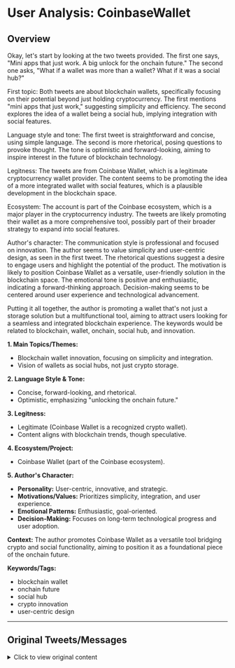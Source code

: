 # User Analysis: CoinbaseWallet

## Overview

<think>
Okay, let's start by looking at the two tweets provided. The first one says, "Mini apps that just work. A big unlock for the onchain future." The second one asks, "What if a wallet was more than a wallet? What if it was a social hub?" 

First topic: Both tweets are about blockchain wallets, specifically focusing on their potential beyond just holding cryptocurrency. The first mentions "mini apps that just work," suggesting simplicity and efficiency. The second explores the idea of a wallet being a social hub, implying integration with social features.

Language style and tone: The first tweet is straightforward and concise, using simple language. The second is more rhetorical, posing questions to provoke thought. The tone is optimistic and forward-looking, aiming to inspire interest in the future of blockchain technology.

Legitness: The tweets are from Coinbase Wallet, which is a legitimate cryptocurrency wallet provider. The content seems to be promoting the idea of a more integrated wallet with social features, which is a plausible development in the blockchain space.

Ecosystem: The account is part of the Coinbase ecosystem, which is a major player in the cryptocurrency industry. The tweets are likely promoting their wallet as a more comprehensive tool, possibly part of their broader strategy to expand into social features.

Author's character: The communication style is professional and focused on innovation. The author seems to value simplicity and user-centric design, as seen in the first tweet. The rhetorical questions suggest a desire to engage users and highlight the potential of the product. The motivation is likely to position Coinbase Wallet as a versatile, user-friendly solution in the blockchain space. The emotional tone is positive and enthusiastic, indicating a forward-thinking approach. Decision-making seems to be centered around user experience and technological advancement.

Putting it all together, the author is promoting a wallet that's not just a storage solution but a multifunctional tool, aiming to attract users looking for a seamless and integrated blockchain experience. The keywords would be related to blockchain, wallet, onchain, social hub, and innovation.
</think>

**1. Main Topics/Themes:**  
- Blockchain wallet innovation, focusing on simplicity and integration.  
- Vision of wallets as social hubs, not just crypto storage.  

**2. Language Style & Tone:**  
- Concise, forward-looking, and rhetorical.  
- Optimistic, emphasizing "unlocking the onchain future."  

**3. Legitness:**  
- Legitimate (Coinbase Wallet is a recognized crypto wallet).  
- Content aligns with blockchain trends, though speculative.  

**4. Ecosystem/Project:**  
- Coinbase Wallet (part of the Coinbase ecosystem).  

**5. Author's Character:**  
- **Personality:** User-centric, innovative, and strategic.  
- **Motivations/Values:** Prioritizes simplicity, integration, and user experience.  
- **Emotional Patterns:** Enthusiastic, goal-oriented.  
- **Decision-Making:** Focuses on long-term technological progress and user adoption.  

**Context:** The author promotes Coinbase Wallet as a versatile tool bridging crypto and social functionality, aiming to position it as a foundational piece of the onchain future.  

**Keywords/Tags:**  
- blockchain wallet  
- onchain future  
- social hub  
- crypto innovation  
- user-centric design
---
## Original Tweets/Messages

<details>
<summary>Click to view original content</summary>

| Type | Content |
|------|---------|
| messages | Mini apps that just work.

A big unlock for the onchain future. |
| messages | what if a wallet was more than a wallet? 

what if it was a social hub? |

</details>
